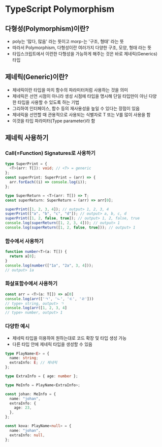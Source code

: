 # TypeScript Polymorphism

## 다형성(Polymorphism)이란?

- poly는 '많다, 많음' 라는 뜻이고 morp-는 '구조, 형태' 라는 뜻
- 따라서 Polymorphism, 다형성이란 여러가지 다양한 구조, 모양, 형태 라는 뜻
- 타입스크립트에서 이런한 다형성을 가능하게 해주는 것은 바로 제네릭(Generics) 타입

## 제네릭(Generic)이란?

- 제네릭이란 타입을 마치 함수의 파라미터처럼 사용하는 것을 의미
- 제네릭은 선언 시점이 아니라 생성 시점에 타입을 명시해 단일 타입만이 아닌 다양한 타입을 사용할 수 있도록 하는 기법
- 그리하여 인터페이스, 함수 등의 재사용성을 높일 수 있다는 장점이 있음
- 제네릭을 선언할 때 관용적으로 사용되는 식별자로 T 또는 V를 많이 사용을 함
- 이것을 타입 파라미터(Type parameter)라 함

## 제네릭 사용하기

### Call(=Function) Signatures로 사용하기

```ts
type SuperPrint = {
  <T>(arr: T[]): void; // <T> = generic
};
const superPrint: SuperPrint = (arr) => {
  arr.forEach((i) => console.log(i));
};

type SuperReturn = <T>(arr: T[]) => T;
const superReturn: SuperReturn = (arr) => arr[0];

superPrint([1, 2, 3, 4]); // output> 1, 2, 3, 4
superPrint(["a", "b", "c", "d"]); // output> a, b, c, d
superPrint([1, 2, false, true]); // output> 1, 2, false, true
console.log(superReturn([1, 2, 3, 4])); // output> 1
console.log(superReturn([1, 2, false, true])); // output> 1
```

### 함수에서 사용하기

```ts
function number<T>(a: T[]) {
  return a[0];
}
console.log(number(["1a", "2a", 3, 4]));
// output> 1a
```

### 화살표함수에서 사용하기

```ts
const arr = <T>(a: T[]) => a[0]
console.log(arr(['ㄱ', 'ㄴ', 'ㄷ', 'ㄹ']))
// type> string, output> ㄱ
console.log(arr([1, 2, 3, 4]
// type> number, output> 1
```

### 다양한 예시

- 제네릭 타입을 이용하여 원하는대로 코드 확장 및 타입 생성 가능
- 다른 타입 안에 제네릭 타입을 생성할 수 있음

```ts
type PlayName<E> = {
  name: string;
  extraInfo: E; // 제네릭
};

type ExtraInfo = { age: number };

type MeInfo = PlayName<ExtraInfo>;

const johan: MeInfo = {
  name: "johan",
  extraInfo: {
    age: 23,
  },
};

const kova: PlayName<null> = {
  name: "johan",
  extraInfo: null,
};
```
